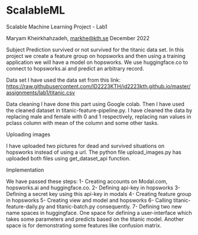 # ScalableML
Scalable Machine Learning Project - Lab1

Maryam Kheirkhahzadeh, markhe@kth.se
December 2022

Subject
Prediction survived or not survived for the titanic data set. In this project we create a feature group on hopsworks and then using a training application we will have a model on hopsworks. We use huggingface.co to connect to hopsworks.ai and predict an arbitrary record.

Data set
I have used the data set from this link: https://raw.githubusercontent.com/ID2223KTH/id2223kth.github.io/master/assignments/lab1/titanic.csv

Data cleaning
I have done this part using Google colab. Then I have used the cleaned dataset in titanic-feature-pipeline.py. I have cleaned the data by replacing male and female with 0 and 1 respectively, replacing nan values in pclass column with mean of the column and some other tasks.

Uploading images

I have uploaded two pictures for dead and survived situations on hopsworks instead of using a url. The python file upload_images.py has uploaded both files using get_dataset_api function.

Implementation

We have passed these steps:
1- Creating  accounts on Modal.com, hopsworks.ai and huggingface.co.
2- Defining api-key in hopsworks
3- Defining a secret key using this api-key in modals
4- Creating feature group in hopsworks 
5- Creating view and model and hopsworks
6- Calling titanic-feature-daily.py and titanic-batch.py consequently.
7- Defining two new name spaces in huggingface. One space for defining a user-interface which takes some parameters and predicts based on the titanic model. Another space is for demonstrating some features like confusion matrix.


